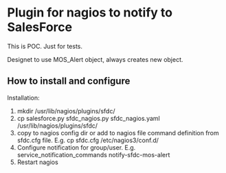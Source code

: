 #  Plugin for nagios  to notify to  SalesForce

This is POC.
Just for tests.

Designet to use MOS_Alert object, always creates new object.


## How to install and configure

Installation:

1. mkdir /usr/lib/nagios/plugins/sfdc/
2. cp salesforce.py sfdc_nagios.py sfdc_nagios.yaml /usr/lib/nagios/plugins/sfdc/
3. copy to nagios config dir or add to nagios file command definition from sfdc.cfg file. E.g. cp sfdc.cfg /etc/nagios3/conf.d/
4. Configure notification for group/user. E.g. service_notification_commands  notify-sfdc-mos-alert
5. Restart nagios


